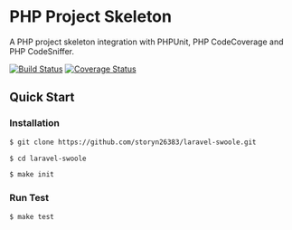 # PHP Project Skeleton

A PHP project skeleton integration with PHPUnit, PHP CodeCoverage and PHP CodeSniffer.

[![Build Status](https://travis-ci.org/storyn26383/laravel-swoole.svg?branch=master)](https://travis-ci.org/storyn26383/laravel-swoole)
[![Coverage Status](https://coveralls.io/repos/github/storyn26383/laravel-swoole/badge.svg?branch=master)](https://coveralls.io/github/storyn26383/laravel-swoole?branch=master)

## Quick Start

### Installation

```bash
$ git clone https://github.com/storyn26383/laravel-swoole.git

$ cd laravel-swoole

$ make init
`````

### Run Test

```bash
$ make test
```
